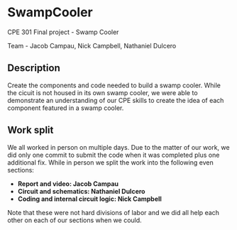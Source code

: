 # SwampCooler
CPE 301 Final project - Swamp Cooler

Team - Jacob Campau, Nick Campbell, Nathaniel Dulcero

<h2>Description</h2>
Create the components and code needed to build a swamp cooler. While the cicuit is not housed in its own swamp cooler, we were able to demonstrate an understanding of our CPE skills to create the idea of each component featured in a swamp cooler.
<br />


<h2>Work split</h2>
We all worked in person on multiple days. Due to the matter of our work, we did only one commit to submit the code when it was completed plus one additional fix. While in person we split the work into the following even sections:

- <b>Report and video: Jacob Campau</b> 
- <b>Circuit and schematics: Nathaniel Dulcero</b> 
- <b>Coding and internal circuit logic: Nick Campbell</b>

Note that these were not hard divisions of labor and we did all help each other on each of our sections when we could.
